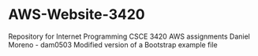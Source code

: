 # AWS-Website-3420
Repository for Internet Programming CSCE 3420 AWS assignments
Daniel Moreno - dam0503
Modified version of a Bootstrap example file